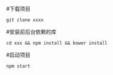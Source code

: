 #下载项目
```
git clone xxxx
```
#安装前后台依赖的库
```
cd xxx && npm install && bower install
```
#启动项目
```
npm start
```
